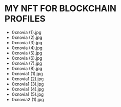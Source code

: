 # MY NFT FOR BLOCKCHAIN PROFILES

- 0xnovia (1).jpg
- 0xnovia (2).jpg
- 0xnovia (3).jpg
- 0xnovia (4).jpg
- 0xnovia (5).jpg
- 0xnovia (6).jpg
- 0xnovia (7).jpg
- 0xnovia (8).jpg
- 0xnovia1 (1).jpg
- 0xnovia1 (2).jpg
- 0xnovia1 (3).jpg
- 0xnovia1 (4).jpg
- 0xnovia1 (5).jpg
- 0xnovia2 (1).jpg
